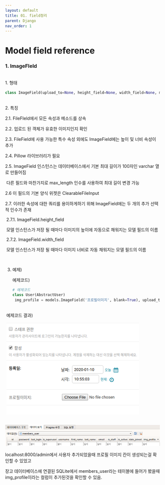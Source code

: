 ```yaml
---
layout: default
title: 01. field정리
parent: Django
nav_order: 1
---
```

# Model field reference

### 1. ImageFIeld

<br>
1. 형태

   ```python
   class ImageField(upload_to=None, height_field=None, width_field=None, max_length=100, **options)
   ```
<br>
2. 특징

   2.1. FileFIeld에서 모든 속성과 메소드를 상속

   2.2. 업로드 된 객체가 유효한 이미지인지 확인

   2.3. FileField에 사용 가능한 특수 속성 외에도 ImageField에는 높이 및 너비 속성이 추가

   2.4. Pillow 라이브러리가 필요

   2.5. ImageField 인스턴스는 데이터베이스에서 기본 최대 길이가 100자인 varchar 열로 만들어짐

   ​	   다른 필드와 마찬가지로 max_length 인수를 사용하여 최대 길이 변경 가능

   2.6 이 필드의 기본 양식 위젯은 ClearableFileInput

   2.7. 이러한 속성에 대한 쿼리를 용이하게하기 위해 ImageField에는 두 개의 추가 선택적 인수가 존재

   ​	2.7.1. ImageField.height_field

   ​		모델 인스턴스가 저장 될 때마다 이미지의 높이에 자동으로 채워지는 모델 필드의 이름

   ​	2.7.2. ImageField.width_field

   ​		모델 인스턴스가 저장 될 때마다 이미지 너비로 자동 채워지는 모델 필드의 이름

   ​		 
   
3. 예제)

   

   예제코드)

   ```python
   # 예제코드
   class User(AbstractUser)
   	img_profile = models.ImageField('프로필이미지', blank=True), upload_to='/usersadf
   ```
<br>
​	 예제코드 결과)

​	![field정리(그림1)](/assets/images/Django/field정리(그림1).png)

​	![field정리(그림2)](/assets/images/Django/field정리(그림2).png)

localhost:8000/admin에서 사용자 추가되었을때 프로필 이미지 칸이 생성되는걸 확인할 수 있었고

장고 데이터베이스에 연결된 SQLite에서 members_user라는 테이블에 들어가 봤을때 img_profile이라는 컬럼이 추가된것을 확인할 수 있음.